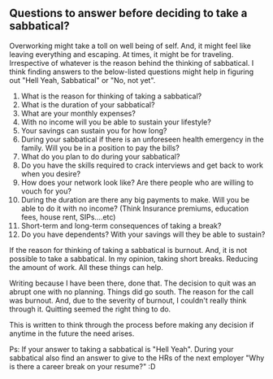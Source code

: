 ## Questions to answer before deciding to take a sabbatical?

Overworking might take a toll on well being of self. And, it might feel like leaving everything and escaping. At times, it might be for traveling. Irrespective of whatever is the reason behind the thinking of sabbatical. I think finding answers to the below-listed questions might help in figuring out "Hell Yeah, Sabbatical" or "No, not yet".  

1. What is the reason for thinking of taking a sabbatical?
2. What is the duration of your sabbatical?
3. What are your monthly expenses?
4. With no income will you be able to sustain your lifestyle?
5. Your savings can sustain you for how long?
6.  During your sabbatical if there is an unforeseen health emergency in the family. Will you be in a position to pay the bills?
7.  What do you plan to do during your sabbatical?
8. Do you have the skills required to crack interviews and get back to work when you desire?
9. How does your network look like? Are there people who are willing to vouch for you?
10. During the duration are there any big payments to make. Will you be able to do it with no income? (Think Insurance premiums, education fees, house rent, SIPs....etc)
11. Short-term and long-term consequences of taking a break?
12. Do you have dependents? With your savings will they be able to sustain?

If the reason for thinking of taking a sabbatical is burnout. And, it is not possible to take a sabbatical. In my opinion, taking short breaks. Reducing the amount of work. All these things can help. 

Writing because I have been there, done that. The decision to quit was an abrupt one with no planning. Things did go south. The reason for the call was burnout. And, due to the severity of burnout, I couldn't really think through it. Quitting seemed the right thing to do.

This is written to think through the process before making any decision if anytime in the future the need arises.  

Ps: If your answer to taking a sabbatical is "Hell Yeah". During your sabbatical also find an answer to give to the HRs of the next employer "Why is there a career break on your resume?" :D 